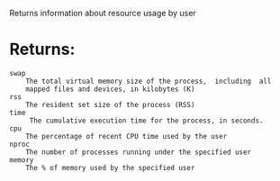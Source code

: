 Returns information about resource usage by user

# Returns:

    swap
        The total virtual memory size of the process,  including  all
        mapped files and devices, in kilobytes (K)
    rss
        The resident set size of the process (RSS)
    time
         The cumulative execution time for the process, in seconds.
    cpu
        The percentage of recent CPU time used by the user 
    nproc
        The number of processes running under the specified user
    memory 
        The % of memory used by the specified user
